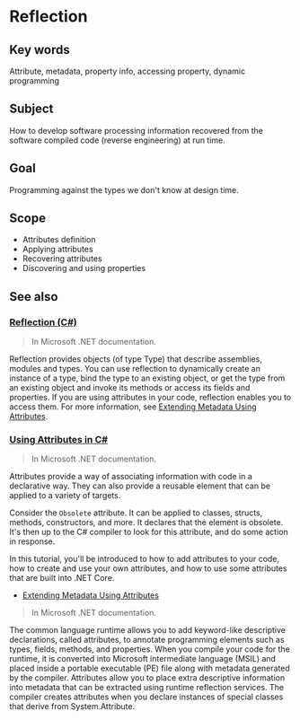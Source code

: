 # Reflection

## Key words

Attribute, metadata, property info, accessing property, dynamic programming

## Subject

How to develop software processing information recovered from the software compiled code (reverse engineering) at run time.

## Goal

Programming against the types we don't know at design time.

## Scope

- Attributes definition
- Applying attributes
- Recovering attributes
- Discovering and using properties

## See also

### [Reflection \(C#\)](https://docs.microsoft.com/en-us/dotnet/csharp/programming-guide/concepts/reflection)

> In Microsoft .NET documentation.

Reflection provides objects (of type Type) that describe assemblies, modules and types. You can use reflection to dynamically create an instance of a type, bind the type to an existing object, or get the type from an existing object and invoke its methods or access its fields and properties. If you are using attributes in your code, reflection enables you to access them. For more information, see [Extending Metadata Using Attributes](https://docs.microsoft.com/en-us/dotnet/standard/attributes/index).

### [Using Attributes in C#](https://docs.microsoft.com/en-us/dotnet/csharp/tutorials/attributes)

> In Microsoft .NET documentation.

Attributes provide a way of associating information with code in a declarative way. They can also provide a reusable element that can be applied to a variety of targets.

Consider the `Obsolete` attribute. It can be applied to classes, structs, methods, constructors, and more. It declares that the element is obsolete. It's then up to the C# compiler to look for this attribute, and do some action in response.

In this tutorial, you'll be introduced to how to add attributes to your code, how to create and use your own attributes, and how to use some attributes that are built into .NET Core.

- [Extending Metadata Using Attributes](https://docs.microsoft.com/en-us/dotnet/standard/attributes/index)

> In Microsoft .NET documentation.

The common language runtime allows you to add keyword-like descriptive declarations, called attributes, to annotate programming elements such as types, fields, methods, and properties. When you compile your code for the runtime, it is converted into Microsoft intermediate language (MSIL) and placed inside a portable executable (PE) file along with metadata generated by the compiler. Attributes allow you to place extra descriptive information into metadata that can be extracted using runtime reflection services. The compiler creates attributes when you declare instances of special classes that derive from System.Attribute.

<!-----
    //____________________________________________________________________________
    //
    //  Copyright (C) 2018, Mariusz Postol LODZ POLAND.
    //
    //  To be in touch join the community at GITTER: https://gitter.im/mpostol/TP
    //____________________________________________________________________________
    ---
    -->